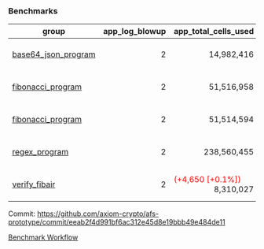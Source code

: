 ### Benchmarks
| group | app_log_blowup | app_total_cells_used | app_total_cycles | app_total_proof_time_ms | leaf_log_blowup | leaf_total_cells_used | leaf_total_cycles | leaf_total_proof_time_ms | instance | alloc |
|---|---|---|---|---|---|---|---|---|---|---|
| [ base64_json_program ](https://github.com/axiom-crypto/afs-prototype/blob/gh-pages/benchmarks/individual/base64_json-2-2-64cpu-linux-arm64-mimalloc.md) | <div style='text-align: right'> 2 </div>  | <div style='text-align: right'> 14,982,416 </div>  | <div style='text-align: right'> 217,310 </div>  | <span style='color: green'>(-6.0 [-0.2%])</span><div style='text-align: right'> 2,526.0 </div>  | <div style='text-align: right'> 2 </div>  | <span style='color: red'>(+185,134 [+0.1%])</span><div style='text-align: right'> 293,312,218 </div>  | <span style='color: red'>(+4,071 [+0.1%])</span><div style='text-align: right'> 6,749,537 </div>  | <span style='color: red'>(+184.0 [+0.5%])</span><div style='text-align: right'> 35,516.0 </div>  | 64cpu-linux-arm64 | mimalloc |
| [ fibonacci_program ](https://github.com/axiom-crypto/afs-prototype/blob/gh-pages/benchmarks/individual/fibonacci-2-2-64cpu-linux-arm64-mimalloc.md) | <div style='text-align: right'> 2 </div>  | <div style='text-align: right'> 51,516,958 </div>  | <div style='text-align: right'> 1,500,219 </div>  | <span style='color: red'>(+37.0 [+0.6%])</span><div style='text-align: right'> 6,466.0 </div>  | <div style='text-align: right'> 2 </div>  | <span style='color: red'>(+9,736 [+0.0%])</span><div style='text-align: right'> 143,339,572 </div>  | <span style='color: green'>(-1,701 [-0.0%])</span><div style='text-align: right'> 3,502,381 </div>  | <span style='color: red'>(+111.0 [+0.6%])</span><div style='text-align: right'> 17,770.0 </div>  | 64cpu-linux-arm64 | mimalloc |
| [ fibonacci_program ](https://github.com/axiom-crypto/afs-prototype/blob/gh-pages/benchmarks/individual/fibonacci-2-2-64cpu-linux-x64-jemalloc.md) | <div style='text-align: right'> 2 </div>  | <div style='text-align: right'> 51,514,594 </div>  | <div style='text-align: right'> 1,500,219 </div>  | <span style='color: green'>(-186.0 [-2.7%])</span><div style='text-align: right'> 6,827.0 </div>  | <div style='text-align: right'> 2 </div>  | <span style='color: red'>(+69,316 [+0.0%])</span><div style='text-align: right'> 143,361,562 </div>  | <span style='color: red'>(+3,729 [+0.1%])</span><div style='text-align: right'> 3,504,290 </div>  | <span style='color: green'>(-135.0 [-0.7%])</span><div style='text-align: right'> 19,175.0 </div>  | 64cpu-linux-x64 | jemalloc |
| [ regex_program ](https://github.com/axiom-crypto/afs-prototype/blob/gh-pages/benchmarks/individual/regex-2-2-64cpu-linux-arm64-mimalloc.md) | <div style='text-align: right'> 2 </div>  | <div style='text-align: right'> 238,560,455 </div>  | <div style='text-align: right'> 4,181,220 </div>  | <span style='color: red'>(+79.0 [+0.3%])</span><div style='text-align: right'> 27,190.0 </div>  | <div style='text-align: right'> 2 </div>  | <span style='color: red'>(+209,436 [+0.1%])</span><div style='text-align: right'> 314,622,043 </div>  | <span style='color: red'>(+6,286 [+0.1%])</span><div style='text-align: right'> 7,309,584 </div>  | <span style='color: red'>(+604.0 [+1.7%])</span><div style='text-align: right'> 36,935.0 </div>  | 64cpu-linux-arm64 | mimalloc |
| [ verify_fibair ](https://github.com/axiom-crypto/afs-prototype/blob/gh-pages/benchmarks/individual/verify_fibair-2-2-64cpu-linux-arm64-mimalloc.md) | <div style='text-align: right'> 2 </div>  | <span style='color: red'>(+4,650 [+0.1%])</span><div style='text-align: right'> 8,310,027 </div>  | <span style='color: red'>(+187 [+0.1%])</span><div style='text-align: right'> 199,338 </div>  | <span style='color: green'>(-10.0 [-0.7%])</span><div style='text-align: right'> 1,486.0 </div>  | <div style='text-align: right'> - </div>  | <div style='text-align: right'> - </div>  | <div style='text-align: right'> - </div>  | <div style='text-align: right'> - </div>  | 64cpu-linux-arm64 | mimalloc |


Commit: https://github.com/axiom-crypto/afs-prototype/commit/eeab2f4d991bf6ac312e45d8e19bbb49e484de11

[Benchmark Workflow](https://github.com/axiom-crypto/afs-prototype/actions/runs/11963844302)
